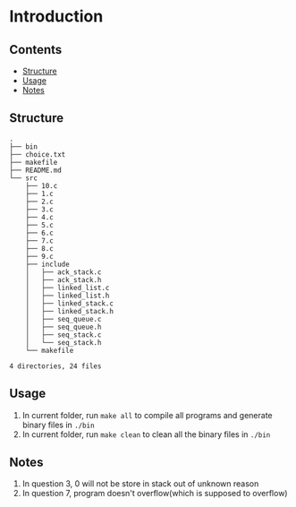 # Introduction

## Contents

- [Structure](#Structure)
- [Usage](#Usage)
- [Notes](#Notes)

## Structure

```
.
├── bin
├── choice.txt
├── makefile
├── README.md
└── src
    ├── 10.c
    ├── 1.c
    ├── 2.c
    ├── 3.c
    ├── 4.c
    ├── 5.c
    ├── 6.c
    ├── 7.c
    ├── 8.c
    ├── 9.c
    ├── include
    │   ├── ack_stack.c
    │   ├── ack_stack.h
    │   ├── linked_list.c
    │   ├── linked_list.h
    │   ├── linked_stack.c
    │   ├── linked_stack.h
    │   ├── seq_queue.c
    │   ├── seq_queue.h
    │   ├── seq_stack.c
    │   └── seq_stack.h
    └── makefile

4 directories, 24 files
```

## Usage

1. In current folder, run `make all` to compile all programs and generate binary files in `./bin`  
2. In current folder, run `make clean` to clean all the binary files in `./bin`  
 
## Notes

1. In question 3, 0 will not be store in stack out of unknown reason  
2. In question 7, program doesn't overflow(which is supposed to overflow)  
